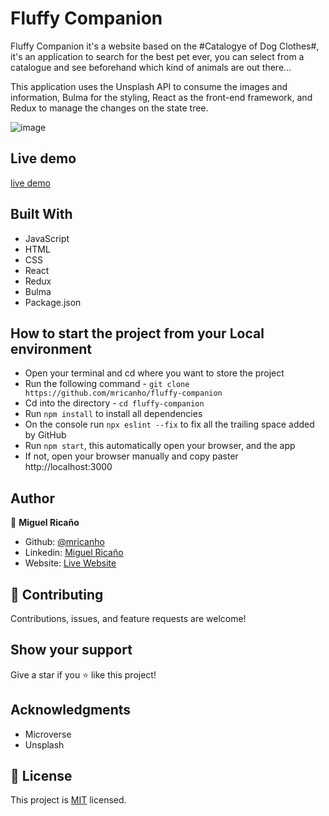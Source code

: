 # Fluffy Companion

Fluffy Companion it's a website based on the #Catalogye of Dog Clothes#, it's an application to search for the best pet ever, you can select from a catalogue and see beforehand which kind of animals are out there...

This application uses the Unsplash API to consume the images and information, Bulma for the styling, React as the front-end framework, and Redux to manage the changes on the state tree.

![image](https://user-images.githubusercontent.com/60631456/125351042-335d9c00-e325-11eb-8861-91666569ab58.png)

## Live demo

[live demo](https://fluffy-companion.herokuapp.com/)

## Built With

- JavaScript
- HTML
- CSS
- React
- Redux
- Bulma
- Package.json

## How to start the project from your Local environment

- Open your terminal and cd where you want to store the project
- Run the following command - `git clone https://github.com/mricanho/fluffy-companion`
- Cd into the directory - `cd fluffy-companion`
- Run `npm install` to install all dependencies
- On the console run `npx eslint --fix` to fix all the trailing space added by GitHub
- Run `npm start`, this automatically open your browser, and the app
- If not, open your browser manually and copy paster http://localhost:3000

## Author

👤 **Miguel Ricaño**

- Github: [@mricanho](https://github.com/mricanho)
- Linkedin: [Miguel Ricaño](https://www.linkedin.com/in/mricanho/)
- Website: [Live Website](https://www.miguelricano.me)

## 🤝 Contributing

Contributions, issues, and feature requests are welcome!

## Show your support

Give a star if you :star: like this project!

## Acknowledgments

- Microverse
- Unsplash

## 📝 License

This project is [MIT](LICENSE) licensed.
